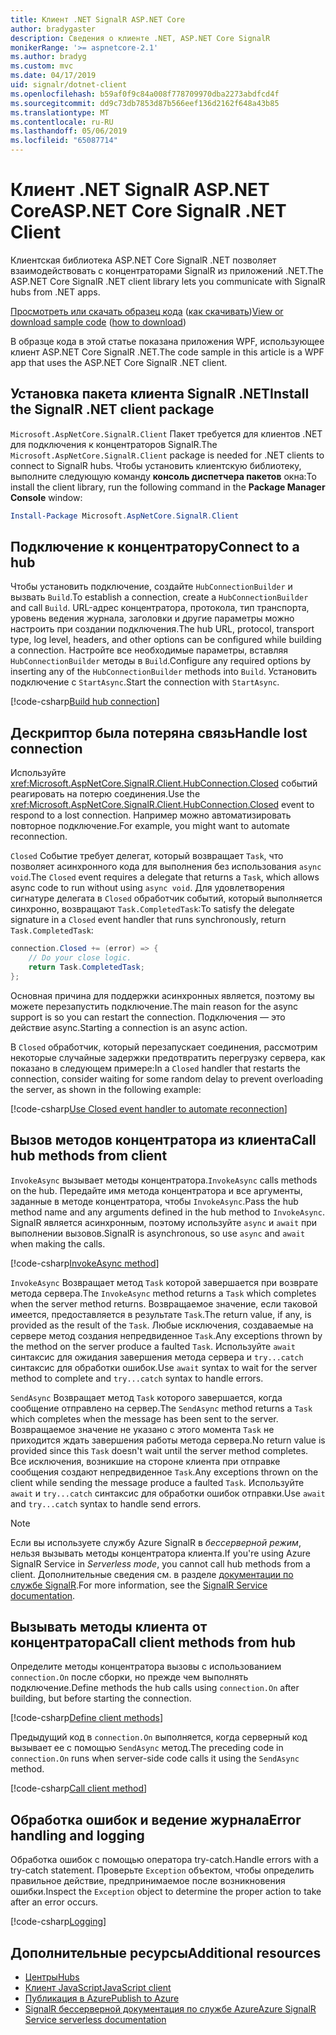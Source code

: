 ```yaml
---
title: Клиент .NET SignalR ASP.NET Core
author: bradygaster
description: Сведения о клиенте .NET, ASP.NET Core SignalR
monikerRange: '>= aspnetcore-2.1'
ms.author: bradyg
ms.custom: mvc
ms.date: 04/17/2019
uid: signalr/dotnet-client
ms.openlocfilehash: b59af0f9c84a008f778709970dba2273abdfcd4f
ms.sourcegitcommit: dd9c73db7853d87b566eef136d2162f648a43b85
ms.translationtype: MT
ms.contentlocale: ru-RU
ms.lasthandoff: 05/06/2019
ms.locfileid: "65087714"
---
```

# <a name="aspnet-core-signalr-net-client"></a><span data-ttu-id="2539c-103">Клиент .NET SignalR ASP.NET Core</span><span class="sxs-lookup"><span data-stu-id="2539c-103">ASP.NET Core SignalR .NET Client</span></span>

<span data-ttu-id="2539c-104">Клиентская библиотека ASP.NET Core SignalR .NET позволяет взаимодействовать с концентраторами SignalR из приложений .NET.</span><span class="sxs-lookup"><span data-stu-id="2539c-104">The ASP.NET Core SignalR .NET client library lets you communicate with SignalR hubs from .NET apps.</span></span>

<span data-ttu-id="2539c-105">[Просмотреть или скачать образец кода](https://github.com/aspnet/AspNetCore.Docs/tree/master/aspnetcore/signalr/dotnet-client/sample) ([как скачивать](xref:index#how-to-download-a-sample))</span><span class="sxs-lookup"><span data-stu-id="2539c-105">[View or download sample code](https://github.com/aspnet/AspNetCore.Docs/tree/master/aspnetcore/signalr/dotnet-client/sample) ([how to download](xref:index#how-to-download-a-sample))</span></span>

<span data-ttu-id="2539c-106">В образце кода в этой статье показана приложения WPF, использующее клиент ASP.NET Core SignalR .NET.</span><span class="sxs-lookup"><span data-stu-id="2539c-106">The code sample in this article is a WPF app that uses the ASP.NET Core SignalR .NET client.</span></span>

## <a name="install-the-signalr-net-client-package"></a><span data-ttu-id="2539c-107">Установка пакета клиента SignalR .NET</span><span class="sxs-lookup"><span data-stu-id="2539c-107">Install the SignalR .NET client package</span></span>

<span data-ttu-id="2539c-108">`Microsoft.AspNetCore.SignalR.Client` Пакет требуется для клиентов .NET для подключения к концентраторов SignalR.</span><span class="sxs-lookup"><span data-stu-id="2539c-108">The `Microsoft.AspNetCore.SignalR.Client` package is needed for .NET clients to connect to SignalR hubs.</span></span> <span data-ttu-id="2539c-109">Чтобы установить клиентскую библиотеку, выполните следующую команду **консоль диспетчера пакетов** окна:</span><span class="sxs-lookup"><span data-stu-id="2539c-109">To install the client library, run the following command in the **Package Manager Console** window:</span></span>

```powershell
Install-Package Microsoft.AspNetCore.SignalR.Client
```

## <a name="connect-to-a-hub"></a><span data-ttu-id="2539c-110">Подключение к концентратору</span><span class="sxs-lookup"><span data-stu-id="2539c-110">Connect to a hub</span></span>

<span data-ttu-id="2539c-111">Чтобы установить подключение, создайте `HubConnectionBuilder` и вызвать `Build`.</span><span class="sxs-lookup"><span data-stu-id="2539c-111">To establish a connection, create a `HubConnectionBuilder` and call `Build`.</span></span> <span data-ttu-id="2539c-112">URL-адрес концентратора, протокола, тип транспорта, уровень ведения журнала, заголовки и другие параметры можно настроить при создании подключения.</span><span class="sxs-lookup"><span data-stu-id="2539c-112">The hub URL, protocol, transport type, log level, headers, and other options can be configured while building a connection.</span></span> <span data-ttu-id="2539c-113">Настройте все необходимые параметры, вставляя `HubConnectionBuilder` методы в `Build`.</span><span class="sxs-lookup"><span data-stu-id="2539c-113">Configure any required options by inserting any of the `HubConnectionBuilder` methods into `Build`.</span></span> <span data-ttu-id="2539c-114">Установить подключение с `StartAsync`.</span><span class="sxs-lookup"><span data-stu-id="2539c-114">Start the connection with `StartAsync`.</span></span>

[!code-csharp[Build hub connection](dotnet-client/sample/signalrchatclient/MainWindow.xaml.cs?name=snippet_MainWindowClass&highlight=15-17,39)]

## <a name="handle-lost-connection"></a><span data-ttu-id="2539c-115">Дескриптор была потеряна связь</span><span class="sxs-lookup"><span data-stu-id="2539c-115">Handle lost connection</span></span>

<span data-ttu-id="2539c-116">Используйте <xref:Microsoft.AspNetCore.SignalR.Client.HubConnection.Closed> событий реагировать на потерю соединения.</span><span class="sxs-lookup"><span data-stu-id="2539c-116">Use the <xref:Microsoft.AspNetCore.SignalR.Client.HubConnection.Closed> event to respond to a lost connection.</span></span> <span data-ttu-id="2539c-117">Например можно автоматизировать повторное подключение.</span><span class="sxs-lookup"><span data-stu-id="2539c-117">For example, you might want to automate reconnection.</span></span>

<span data-ttu-id="2539c-118">`Closed` Событие требует делегат, который возвращает `Task`, что позволяет асинхронного кода для выполнения без использования `async void`.</span><span class="sxs-lookup"><span data-stu-id="2539c-118">The `Closed` event requires a delegate that returns a `Task`, which allows async code to run without using `async void`.</span></span> <span data-ttu-id="2539c-119">Для удовлетворения сигнатуре делегата в `Closed` обработчик событий, который выполняется синхронно, возвращают `Task.CompletedTask`:</span><span class="sxs-lookup"><span data-stu-id="2539c-119">To satisfy the delegate signature in a `Closed` event handler that runs synchronously, return `Task.CompletedTask`:</span></span>

```csharp
connection.Closed += (error) => {
    // Do your close logic.
    return Task.CompletedTask;
};
```

<span data-ttu-id="2539c-120">Основная причина для поддержки асинхронных является, поэтому вы можете перезапустить подключение.</span><span class="sxs-lookup"><span data-stu-id="2539c-120">The main reason for the async support is so you can restart the connection.</span></span> <span data-ttu-id="2539c-121">Подключения — это действие async.</span><span class="sxs-lookup"><span data-stu-id="2539c-121">Starting a connection is an async action.</span></span>

<span data-ttu-id="2539c-122">В `Closed` обработчик, который перезапускает соединения, рассмотрим некоторые случайные задержки предотвратить перегрузку сервера, как показано в следующем примере:</span><span class="sxs-lookup"><span data-stu-id="2539c-122">In a `Closed` handler that restarts the connection, consider waiting for some random delay to prevent overloading the server, as shown in the following example:</span></span>

[!code-csharp[Use Closed event handler to automate reconnection](dotnet-client/sample/signalrchatclient/MainWindow.xaml.cs?name=snippet_ClosedRestart)]

## <a name="call-hub-methods-from-client"></a><span data-ttu-id="2539c-123">Вызов методов концентратора из клиента</span><span class="sxs-lookup"><span data-stu-id="2539c-123">Call hub methods from client</span></span>

<span data-ttu-id="2539c-124">`InvokeAsync` вызывает методы концентратора.</span><span class="sxs-lookup"><span data-stu-id="2539c-124">`InvokeAsync` calls methods on the hub.</span></span> <span data-ttu-id="2539c-125">Передайте имя метода концентратора и все аргументы, заданные в методе концентратора, чтобы `InvokeAsync`.</span><span class="sxs-lookup"><span data-stu-id="2539c-125">Pass the hub method name and any arguments defined in the hub method to `InvokeAsync`.</span></span> <span data-ttu-id="2539c-126">SignalR является асинхронным, поэтому используйте `async` и `await` при выполнении вызовов.</span><span class="sxs-lookup"><span data-stu-id="2539c-126">SignalR is asynchronous, so use `async` and `await` when making the calls.</span></span>

[!code-csharp[InvokeAsync method](dotnet-client/sample/signalrchatclient/MainWindow.xaml.cs?name=snippet_InvokeAsync)]

<span data-ttu-id="2539c-127">`InvokeAsync` Возвращает метод `Task` которой завершается при возврате метода сервера.</span><span class="sxs-lookup"><span data-stu-id="2539c-127">The `InvokeAsync` method returns a `Task` which completes when the server method returns.</span></span> <span data-ttu-id="2539c-128">Возвращаемое значение, если таковой имеется, предоставляется в результате `Task`.</span><span class="sxs-lookup"><span data-stu-id="2539c-128">The return value, if any, is provided as the result of the `Task`.</span></span> <span data-ttu-id="2539c-129">Любые исключения, создаваемые на сервере метод создания непредвиденное `Task`.</span><span class="sxs-lookup"><span data-stu-id="2539c-129">Any exceptions thrown by the method on the server produce a faulted `Task`.</span></span> <span data-ttu-id="2539c-130">Используйте `await` синтаксис для ожидания завершения метода сервера и `try...catch` синтаксис для обработки ошибок.</span><span class="sxs-lookup"><span data-stu-id="2539c-130">Use `await` syntax to wait for the server method to complete and `try...catch` syntax to handle errors.</span></span>

<span data-ttu-id="2539c-131">`SendAsync` Возвращает метод `Task` которого завершается, когда сообщение отправлено на сервер.</span><span class="sxs-lookup"><span data-stu-id="2539c-131">The `SendAsync` method returns a `Task` which completes when the message has been sent to the server.</span></span> <span data-ttu-id="2539c-132">Возвращаемое значение не указано с этого момента `Task` не приходится ждать завершения работы метода сервера.</span><span class="sxs-lookup"><span data-stu-id="2539c-132">No return value is provided since this `Task` doesn't wait until the server method completes.</span></span> <span data-ttu-id="2539c-133">Все исключения, возникшие на стороне клиента при отправке сообщения создают непредвиденное `Task`.</span><span class="sxs-lookup"><span data-stu-id="2539c-133">Any exceptions thrown on the client while sending the message produce a faulted `Task`.</span></span> <span data-ttu-id="2539c-134">Используйте `await` и `try...catch` синтаксис для обработки ошибок отправки.</span><span class="sxs-lookup"><span data-stu-id="2539c-134">Use `await` and `try...catch` syntax to handle send errors.</span></span>

> [!NOTE]
> <span data-ttu-id="2539c-135">Если вы используете службу Azure SignalR в *бессерверной режим*, нельзя вызывать методы концентратора клиента.</span><span class="sxs-lookup"><span data-stu-id="2539c-135">If you're using Azure SignalR Service in *Serverless mode*, you cannot call hub methods from a client.</span></span> <span data-ttu-id="2539c-136">Дополнительные сведения см. в разделе [документации по службе SignalR](/azure/azure-signalr/signalr-concept-serverless-development-config).</span><span class="sxs-lookup"><span data-stu-id="2539c-136">For more information, see the [SignalR Service documentation](/azure/azure-signalr/signalr-concept-serverless-development-config).</span></span>

## <a name="call-client-methods-from-hub"></a><span data-ttu-id="2539c-137">Вызывать методы клиента от концентратора</span><span class="sxs-lookup"><span data-stu-id="2539c-137">Call client methods from hub</span></span>

<span data-ttu-id="2539c-138">Определите методы концентратора вызовы с использованием `connection.On` после сборки, но прежде чем выполнять подключение.</span><span class="sxs-lookup"><span data-stu-id="2539c-138">Define methods the hub calls using `connection.On` after building, but before starting the connection.</span></span>

[!code-csharp[Define client methods](dotnet-client/sample/signalrchatclient/MainWindow.xaml.cs?name=snippet_ConnectionOn)]

<span data-ttu-id="2539c-139">Предыдущий код в `connection.On` выполняется, когда серверный код вызывает ее с помощью `SendAsync` метод.</span><span class="sxs-lookup"><span data-stu-id="2539c-139">The preceding code in `connection.On` runs when server-side code calls it using the `SendAsync` method.</span></span>

[!code-csharp[Call client method](dotnet-client/sample/signalrchat/hubs/chathub.cs?name=snippet_SendMessage)]

## <a name="error-handling-and-logging"></a><span data-ttu-id="2539c-140">Обработка ошибок и ведение журнала</span><span class="sxs-lookup"><span data-stu-id="2539c-140">Error handling and logging</span></span>

<span data-ttu-id="2539c-141">Обработка ошибок с помощью оператора try-catch.</span><span class="sxs-lookup"><span data-stu-id="2539c-141">Handle errors with a try-catch statement.</span></span> <span data-ttu-id="2539c-142">Проверьте `Exception` объектом, чтобы определить правильное действие, предпринимаемое после возникновения ошибки.</span><span class="sxs-lookup"><span data-stu-id="2539c-142">Inspect the `Exception` object to determine the proper action to take after an error occurs.</span></span>

[!code-csharp[Logging](dotnet-client/sample/signalrchatclient/MainWindow.xaml.cs?name=snippet_ErrorHandling)]

## <a name="additional-resources"></a><span data-ttu-id="2539c-143">Дополнительные ресурсы</span><span class="sxs-lookup"><span data-stu-id="2539c-143">Additional resources</span></span>

* [<span data-ttu-id="2539c-144">Центры</span><span class="sxs-lookup"><span data-stu-id="2539c-144">Hubs</span></span>](xref:signalr/hubs)
* [<span data-ttu-id="2539c-145">Клиент JavaScript</span><span class="sxs-lookup"><span data-stu-id="2539c-145">JavaScript client</span></span>](xref:signalr/javascript-client)
* [<span data-ttu-id="2539c-146">Публикация в Azure</span><span class="sxs-lookup"><span data-stu-id="2539c-146">Publish to Azure</span></span>](xref:signalr/publish-to-azure-web-app)
* [<span data-ttu-id="2539c-147">SignalR бессерверной документация по службе Azure</span><span class="sxs-lookup"><span data-stu-id="2539c-147">Azure SignalR Service serverless documentation</span></span>](/azure/azure-signalr/signalr-concept-serverless-development-config)
